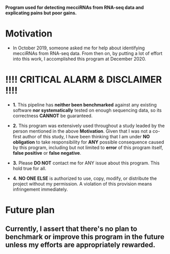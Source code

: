 __Program used for detecting mecciRNAs from RNA-seq data and explicating pains but poor gains.__

# Motivation  
  - In October 2019, someone asked me for help about identifying mecciRNAs from RNA-seq data. From then on, by putting a lot of effort into this work, I accomplished this program at December 2020.

# !!!! CRITICAL ALARM & DISCLAIMER !!!!

  - **1.** This pipeline has __neither been benchmarked__ against any existing software __nor systematically__ tested on enough sequencing data, so its correctness __CANNOT__ be guaranteed.  

  - **2.** This program was extensively used throughout a study leaded by the person mentioned in the above __Motivation__. Given that I was not a co-first author of this study, I have been thinking that I am under **NO obligation** to take responsibility for __ANY__ possible consequence caused by this program, including but not limited to **error** of this program itself, **false positive** or **false negative**.  

  - **3.** Please __DO NOT__ contact me for ANY issue about this program. This hold true for all. 

  - **4.** __NO ONE ELSE__ is authorized to use, copy, modify, or distribute the project without my permission. A violation of this provision means infringement immediately.

# Future plan

## Currently, I assert that there's no plan to benchmark or improve this program in the future unless my efforts are  appropriately rewarded.
